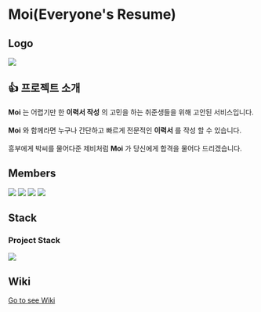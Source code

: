 # Moi(Everyone's Resume)
## Logo
![](https://www.notion.so/image/https%3A%2F%2Fs3-us-west-2.amazonaws.com%2Fpublic.notion-static.com%2F222c166f-6d13-45dd-8104-a007f05ff211%2F_2021-01-13_01-59-10.png?table=space&id=f1b502b9-adba-4843-9e18-69b65957f8f8&width=1000&userId=00bcb7e1-ceee-442b-927c-0f939fb6f8c0&cache=v2)
## :+1: 프로젝트 소개
__Moi__ 는 어렵기만 한 __이력서 작성__ 의 고민을 하는 취준생들을 위해 고안된 서비스입니다.<br/><br/>
__Moi__ 와 함께라면 누구나 간단하고 빠르게 전문적인 __이력서__ 를 작성 할 수 있습니다.<br/><br/>
흥부에게 박씨를 물어다준 제비처럼 __Moi__ 가 당신에게 합격을 물어다 드리겠습니다. 
## Members
<a href="https://github.com/ghd64845"><img src="https://img.shields.io/badge/Github-ghd64845-blue?logo=github&style=for-the-badge"/></a>
<a href="https://github.com/HyeYeonCha"><img src="https://img.shields.io/badge/Github-HyeYeonCha-blue?logo=github&style=for-the-badge"/></a>
<a href="https://github.com/feelslikemmmm"><img src="https://img.shields.io/badge/Github-feelslikemmmm-blue?logo=github&style=for-the-badge"/></a>
<a href="https://github.com/NomadHash"><img src="https://img.shields.io/badge/Github-NomadHash-blue?logo=github&style=for-the-badge"/></a>

## Stack
### Project Stack
![](https://www.notion.so/image/https%3A%2F%2Fs3-us-west-2.amazonaws.com%2Fsecure.notion-static.com%2Fb594e7e1-0722-4d05-98ee-12272a0bf4ef%2F_2021-01-13_01-53-39.png?table=block&id=562ae415-c466-4257-8f02-cba242e05578&width=3840&userId=00bcb7e1-ceee-442b-927c-0f939fb6f8c0&cache=v2)
## Wiki
[Go to see Wiki](https://github.com/codestates/Moi_Client/wiki)
